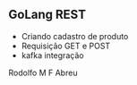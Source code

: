 ## GoLang REST

- Criando cadastro de produto 
- Requisição GET e POST
- kafka integração

Rodolfo M F Abreu